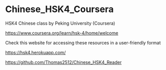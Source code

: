 # Chinese_HSK4_Coursera
 HSK4 Chinese class by Peking University (Coursera)

https://www.coursera.org/learn/hsk-4/home/welcome



Check this website for accessing these resources in a user-friendly format

https://hsk4.herokuapp.com/

https://github.com/Thomas2512/Chinese_HSK4_Reader
